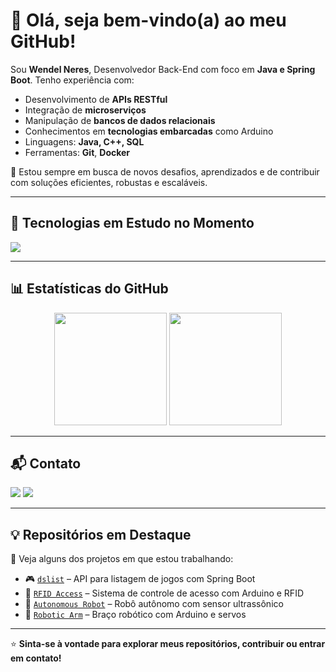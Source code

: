 # 👋 Olá, seja bem-vindo(a) ao meu GitHub!

Sou **Wendel Neres**, Desenvolvedor Back-End com foco em **Java e Spring Boot**. Tenho experiência com:

- Desenvolvimento de **APIs RESTful**
- Integração de **microserviços**
- Manipulação de **bancos de dados relacionais**
- Conhecimentos em **tecnologias embarcadas** como Arduino
- Linguagens: **Java, C++, SQL**
- Ferramentas: **Git**, **Docker**

🎯 Estou sempre em busca de novos desafios, aprendizados e de contribuir com soluções eficientes, robustas e escaláveis.

---

## 🚀 Tecnologias em Estudo no Momento

<img src="https://skillicons.dev/icons?i=spring,mysql,postgres,java,cplusplus,arduino" />

---

## 📊 Estatísticas do GitHub

<div align="center">
  <img height="180em" src="https://github-readme-stats.vercel.app/api?username=WendelNeres&show_icons=true&theme=dark" />
  <img height="180em" src="https://github-readme-stats.vercel.app/api/top-langs/?username=WendelNeres&layout=compact&theme=dark" />
</div>

---

## 📬 Contato

<div>
  <a href="mailto:wendelneres.dev@gmail.com"><img src="https://img.shields.io/badge/-Gmail-%23333?style=for-the-badge&logo=gmail&logoColor=white" target="_blank"></a>
  <a href="https://www.linkedin.com/in/wendel-dos-santos-neres-1a8675275" target="_blank"><img src="https://img.shields.io/badge/-LinkedIn-%230077B5?style=for-the-badge&logo=linkedin&logoColor=white" target="_blank"></a>
</div>

---

## 💡 Repositórios em Destaque

🔧 Veja alguns dos projetos em que estou trabalhando:

- 🎮 [`dslist`](https://github.com/WendelNeres/dslist) – API para listagem de jogos com Spring Boot  
- 📡 [`RFID Access`](https://github.com/WendelNeres/RFID-Access) – Sistema de controle de acesso com Arduino e RFID  
- 🤖 [`Autonomous Robot`](https://github.com/WendelNeres/Autonomous-Robot) – Robô autônomo com sensor ultrassônico  
- 🦾 [`Robotic Arm`](https://github.com/WendelNeres/Robotic-Arm) – Braço robótico com Arduino e servos  

---

⭐ **Sinta-se à vontade para explorar meus repositórios, contribuir ou entrar em contato!**

